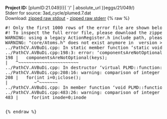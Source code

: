 **Project ID:** [plumID:21.049]({{ '/' | absolute_url }}eggs/21/049/)  
Stderr for source:  3ad_cycle/plumed.7.dat   
Download: [zipped raw stdout](plumed.7.dat.plumed.stdout.txt.zip) - [zipped raw stderr](plumed.7.dat.plumed.stderr.txt.zip) 
{% raw %}
<pre>
#! Only the first 1000 rows of the error file are shown below
#! To inspect the full error file, please download the zipped raw stderr file above
WARNING: using a legacy ActionRegister.h include path, please use <<#include "core/ActionRegister.h">>
WARNING: "core/Atoms.h" does not exist anymore in  version >=2.10, you should change your code.
../PathCV.AVBuDi.cpp: In static member function ‘static void PLMD::function::PathCV::registerKeywords(PLMD::Keywords&)’:
../PathCV.AVBuDi.cpp:198:3: error: ‘componentsAreNotOptional’ was not declared in this scope
198 |   componentsAreNotOptional(keys);
|   ^~~~~~~~~~~~~~~~~~~~~~~~
../PathCV.AVBuDi.cpp: In destructor ‘virtual PLMD::function::PathCV::~PathCV()’:
../PathCV.AVBuDi.cpp:208:16: warning: comparison of integer expressions of different signedness: ‘int’ and ‘unsigned int’ [-Wsign-compare]
208 |   for(int i=0;i<mw_n_;++i){
|               ~^~~~~~
../PathCV.AVBuDi.cpp: In constructor ‘PLMD::function::PathCV::PathCV(const PLMD::ActionOptions&)’:
../PathCV.AVBuDi.cpp:236:16: warning: comparison of integer expressions of different signedness: ‘int’ and ‘unsigned int’ [-Wsign-compare]
236 |   for(int i=0;i<mw_n_;++i){
|               ~^~~~~~
../PathCV.AVBuDi.cpp:259:11: warning: comparison of integer expressions of different signedness: ‘int’ and ‘unsigned int’ [-Wsign-compare]
259 |       if(i==mw_id_) ifiles[i]->close();
|          ~^~~~~~~~
../PathCV.AVBuDi.cpp: In member function ‘void PLMD::function::PathCV::generatePath()’:
../PathCV.AVBuDi.cpp:483:26: warning: comparison of integer expressions of different signedness: ‘int’ and ‘unsigned int’ [-Wsign-compare]
483 |     for(int inode=0;inode<nnodes;inode++){
|                     ~~~~~^~~~~~~
../PathCV.AVBuDi.cpp: In member function ‘void PLMD::function::PathCV::readMultipleWalkers()’:
../PathCV.AVBuDi.cpp:941:16: warning: comparison of integer expressions of different signedness: ‘int’ and ‘unsigned int’ [-Wsign-compare]
941 |   for(int i=0;i<mw_n_;++i){
|               ~^~~~~~
../PathCV.AVBuDi.cpp:942:9: warning: comparison of integer expressions of different signedness: ‘int’ and ‘unsigned int’ [-Wsign-compare]
942 |     if(i==mw_id_) continue;
|        ~^~~~~~~~
../PathCV.AVBuDi.cpp:957:5: error: invalid use of incomplete type ‘class PLMD::Communicator’
957 |     comm.Barrier();
|     ^~~~
In file included from /home/runner/opt/include/plumed/function/../core/../tools/OFile.h:25,
from /home/runner/opt/include/plumed/function/../core/../tools/Log.h:25,
from /home/runner/opt/include/plumed/function/../core/Action.h:30,
from /home/runner/opt/include/plumed/function/../core/ActionWithValue.h:25,
from /home/runner/opt/include/plumed/function/Function.h:25,
from ../PathCV.AVBuDi.cpp:22:
/home/runner/opt/include/plumed/function/../core/../tools/FileBase.h:29:7: note: forward declaration of ‘class PLMD::Communicator’
29 | class Communicator;
|       ^~~~~~~~~~~~
../PathCV.AVBuDi.cpp:958:5: error: invalid use of incomplete type ‘class PLMD::Communicator’
958 |     multi_sim_comm.Barrier();
|     ^~~~~~~~~~~~~~
/home/runner/opt/include/plumed/function/../core/../tools/FileBase.h:29:7: note: forward declaration of ‘class PLMD::Communicator’
29 | class Communicator;
|       ^~~~~~~~~~~~
terminate called after throwing an instance of 'PLMD::Plumed::ExceptionError'
what():
(core/PlumedMain.cpp:1499) void PLMD::PlumedMain::load(const std::string&)
An error happened while executing command env PLUMED_ROOT='/home/runner/opt/lib/plumed' PLUMED_VERSION='2.10b' PLUMED_HTMLDIR='/home/runner/opt/share/doc/plumed' PLUMED_INCLUDEDIR='/home/runner/opt/include' PLUMED_PROGRAM_NAME='plumed' PLUMED_IS_INSTALLED='yes' "/home/runner/opt/lib/plumed"/scripts/mklib.sh -n -o ./../PathCV.2.10b.so ../PathCV.cpp

[fv-az2027-338:08852] *** Process received signal ***
[fv-az2027-338:08852] Signal: Aborted (6)
[fv-az2027-338:08852] Signal code:  (-6)
[fv-az2027-338:08852] [ 0] /lib/x86_64-linux-gnu/libc.so.6(+0x45330)[0x7f81d5a45330]
[fv-az2027-338:08852] [ 1] /lib/x86_64-linux-gnu/libc.so.6(pthread_kill+0x11c)[0x7f81d5a9eb2c]
[fv-az2027-338:08852] [ 2] /lib/x86_64-linux-gnu/libc.so.6(gsignal+0x1e)[0x7f81d5a4527e]
[fv-az2027-338:08852] [ 3] /lib/x86_64-linux-gnu/libc.so.6(abort+0xdf)[0x7f81d5a288ff]
[fv-az2027-338:08852] [ 4] /lib/x86_64-linux-gnu/libstdc++.so.6(+0xa5ff5)[0x7f81d5ea5ff5]
[fv-az2027-338:08852] [ 5] /lib/x86_64-linux-gnu/libstdc++.so.6(+0xbb0da)[0x7f81d5ebb0da]
[fv-az2027-338:08852] [ 6] /lib/x86_64-linux-gnu/libstdc++.so.6(_ZSt10unexpectedv+0x0)[0x7f81d5ea5a55]
[fv-az2027-338:08852] [ 7] /lib/x86_64-linux-gnu/libstdc++.so.6(+0xa5a6f)[0x7f81d5ea5a6f]
[fv-az2027-338:08852] [ 8] plumed(+0x146dd)[0x557b202146dd]
[fv-az2027-338:08852] [ 9] /lib/x86_64-linux-gnu/libc.so.6(+0x2a1ca)[0x7f81d5a2a1ca]
[fv-az2027-338:08852] [10] /lib/x86_64-linux-gnu/libc.so.6(__libc_start_main+0x8b)[0x7f81d5a2a28b]
[fv-az2027-338:08852] [11] plumed(+0x15365)[0x557b20215365]
[fv-az2027-338:08852] *** End of error message ***
</pre>
{% endraw %}
